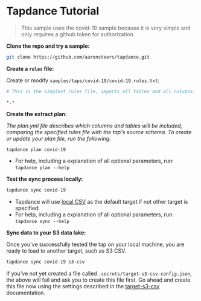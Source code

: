# Tapdance Tutorial

> This sample uses the covid-19 sample because it is very simple and only requires a github
  token for authorization.

**Clone the repo and try a sample:**

```bash
git clone https://github.com/aaronsteers/tapdance.git
```

**Create a `rules` file:**

Create or modify `samples/taps/covid-19/covid-19.rules.txt`:

```ini
# This is the simplest rules file, imports all tables and all columns:

*.*
```

**Create the extract plan:**

_The plan.yml file describes which columns and tables will be included, comparing the specified rules file with the tap's source schema. To create or update your plan file, run the following:_

```bash
tapdance plan covid-19
```

- For help, including a explanation of all optional parameters, run: `tapdance plan --help`

**Test the sync process locally:**

```bash
tapdance sync covid-19
```

- Tapdance will use [local CSV](https://github.com/singer-io/target-csv) as the default
  target if not other target is specified.
- For help, including a explanation of all optional parameters, run: `tapdance sync --help`

**Sync data to your S3 data lake:**

Once you've successfully tested the tap on your local machine, you are ready to load to
another target, such as S3 CSV.

```bash
tapdance sync covid-19 s3-csv
```

If you've not yet created a file called `.secrets/target-s3-csv-config.json`, the above
will fail and ask you to create this file first. Go ahead and create this file now using
the settings described in the [target-s3-csv](https://github.com/transferwise/pipelinewise-target-s3-csv#user-content-configuration-settings) documentation.
